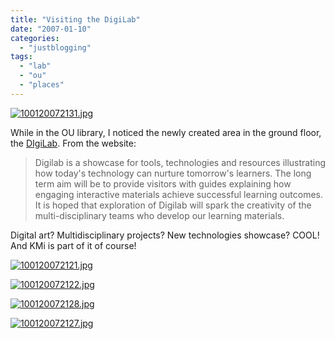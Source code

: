 ```yaml
---
title: "Visiting the DigiLab"
date: "2007-01-10"
categories: 
  - "justblogging"
tags: 
  - "lab"
  - "ou"
  - "places"
---
```


[![100120072131.jpg](/media/static/blog_img/100120072131.jpg)](http://people.kmi.open.ac.uk/mikele/blog/wp-content/uploads/2007/01/100120072131.jpg "100120072131.jpg")

While in the OU library, I noticed the newly created area in the ground floor, the [DIgiLab](http://digilab.open.ac.uk/index.php). From the website:

> Digilab is a showcase for tools, technologies and resources illustrating how today's technology can nurture tomorrow's learners. The long term aim will be to provide visitors with guides explaining how engaging interactive materials achieve successful learning outcomes. It is hoped that exploration of Digilab will spark the creativity of the multi-disciplinary teams who develop our learning materials.

Digital art? Multidisciplinary projects? New technologies showcase? COOL! And KMi is part of it of course!

[![100120072121.jpg](/media/static/blog_img/100120072121.jpg)](http://people.kmi.open.ac.uk/mikele/blog/wp-content/uploads/2007/01/100120072121.jpg "100120072121.jpg")

[![100120072122.jpg](/media/static/blog_img/100120072122.jpg)](http://people.kmi.open.ac.uk/mikele/blog/wp-content/uploads/2007/01/100120072122.jpg "100120072122.jpg")

[![100120072128.jpg](/media/static/blog_img/100120072128.jpg)](http://people.kmi.open.ac.uk/mikele/blog/wp-content/uploads/2007/01/100120072128.jpg "100120072128.jpg")

[![100120072127.jpg](/media/static/blog_img/100120072127.jpg)](http://people.kmi.open.ac.uk/mikele/blog/wp-content/uploads/2007/01/100120072127.jpg "100120072127.jpg")
